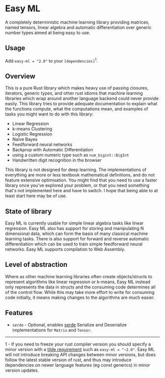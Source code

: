 # Easy ML

A completely deterministic machine learning library providing matrices, named tensors, linear algebra and automatic differentiation over generic number types aimed at being easy to use.

## Usage

Add `easy-ml = "2.0"` to your `[dependencies]`<sup>1</sup>.

## Overview
This is a pure Rust library which makes heavy use of passing closures, iterators, generic types, and other rust idioms that machine learning libraries which wrap around another language backend could never provide easily. This library tries to provide adequate documentation to explain what the functions compute, what the computations mean, and examples of tasks you might want to do with this library:

- Linear Regression
- k-means Clustering
- Logistic Regression
- Naïve Bayes
- Feedforward neural networks
- Backprop with Automatic Differentiation
- using a custom numeric type such as `num_bigint::BigInt`
- Handwritten digit recognition in the browser

This library is not designed for deep learning. The implementations of everything are more or less textbook mathematical definitions, and do not feature extensive optimisation. You might find that you need to use a faster library once you've explored your problem, or that you need something that's not implemented here and have to switch. I hope that being able to at least start here may be of use.

## State of library

Easy ML is currently usable for simple linear algebra tasks like linear regression. Easy ML also has support for storing and manipulating N dimensional data, which can form the basis of many classical machine learning tasks. There is also support for forward and reverse automatic differentiation which can be used to train simple feedforward neural networks. Easy ML supports compilation to Web Assembly.

## Level of abstraction

Where as other machine learning libraries often create objects/structs to represent algorithms like linear regression or k-means, Easy ML instead only represents the data in structs and the consuming code determines all of the control flow. While this may take more effort to write for consuming code initially, it means making changes to the algorithms are much easier.

## Features

- `serde` - Optional, enables [serde](https://crates.io/crates/serde) Serialize and Deserialize implementations for `Matrix` and `Tensor`.

*****

1 - If you need to freeze your rust compiler version you should specify a minor version with a [tilde requirement](https://doc.rust-lang.org/cargo/reference/specifying-dependencies.html#tilde-requirements) such as `easy-ml = "~2.0"`. Easy ML will not introduce breaking API changes between minor versions, but does follow the latest stable version of rust, and thus may introduce dependencies on newer language features (eg const generics) in minor version updates.
